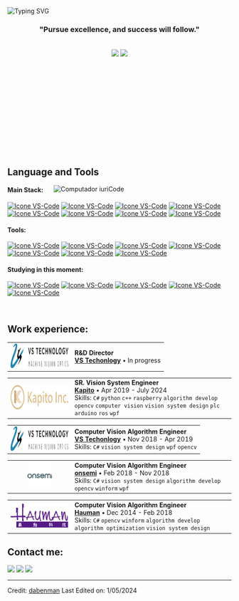 ![Typing SVG](https://readme-typing-svg.herokuapp.com/?color=16BD99&size=35&center=true&vCenter=true&width=1000&lines=Welcome+to+my+GitHub+profile!;My+name+is+Dabenman!)

<h3 align="center">"Pursue excellence, and success will follow."</h3>

<br>

<div align="center" style="margin-bottom:200px">
 <img width=45% align="center" src="https://github-readme-stats.vercel.app/api?username=dabenman&theme=radical&show_icons=true" />
 <img width=40% align="center" src="https://github-readme-stats.vercel.app/api/top-langs/?username=dabenman&layout=compact&theme=radical" />
</div>


<br>

## Language and Tools

<img src="https://raw.githubusercontent.com/MicaelliMedeiros/micaellimedeiros/master/image/computer-illustration.png" min-width="400px" max-width="400px" width="400px" align="right" alt="Computador iuriCode">

#### Main Stack:
  [<img height="48px" width="48px" alt="Icone VS-Code" src="https://skillicons.dev/icons?i=cs"/>]()
  [<img height="48px" width="48px" alt="Icone VS-Code" src="https://skillicons.dev/icons?i=cpp"/>]()
  [<img height="48px" width="48px" alt="Icone VS-Code" src="https://skillicons.dev/icons?i=py"/>]()
  [<img height="48px" width="48px" alt="Icone VS-Code" src="https://skillicons.dev/icons?i=dotnet"/>]()
  [<img height="48px" width="48px" alt="Icone VS-Code" src="https://skillicons.dev/icons?i=arduino"/>]()
  [<img height="48px" width="48px" alt="Icone VS-Code" src="https://skillicons.dev/icons?i=opencv"/>]()
  [<img height="48px" width="48px" alt="Icone VS-Code" src="https://skillicons.dev/icons?i=raspberrypi"/>]()
  [<img height="48px" width="48px" alt="Icone VS-Code" src="https://skillicons.dev/icons?i=reactivex"/>]()

#### Tools:

  [<img height="48px" width="48px" alt="Icone VS-Code" src="https://skillicons.dev/icons?i=vscode"/>]()
  [<img height="48px" width="48px" alt="Icone VS-Code" src="https://skillicons.dev/icons?i=github"/>]()
  [<img height="48px" width="48px" alt="Icone VS-Code" src="https://skillicons.dev/icons?i=git"/>]()
  [<img height="48px" width="48px" alt="Icone VS-Code" src="https://skillicons.dev/icons?i=cmake"/>]()
  [<img height="48px" width="48px" alt="Icone VS-Code" src="https://skillicons.dev/icons?i=docker"/>]()
  [<img height="48px" width="48px" alt="Icone VS-Code" src="https://skillicons.dev/icons?i=grafana"/>]()
  [<img height="48px" width="48px" alt="Icone VS-Code" src="https://skillicons.dev/icons?i=obsidian"/>]()

#### Studying in this moment:
  [<img height="48px" width="48px" alt="Icone VS-Code" src="https://skillicons.dev/icons?i=js"/>]()
  [<img height="48px" width="48px" alt="Icone VS-Code" src="https://skillicons.dev/icons?i=ansible"/>]()
  [<img height="48px" width="48px" alt="Icone VS-Code" src="https://skillicons.dev/icons?i=fastapi"/>]()
  [<img height="48px" width="48px" alt="Icone VS-Code" src="https://skillicons.dev/icons?i=blender"/>]()
  [<img height="48px" width="48px" alt="Icone VS-Code" src="https://skillicons.dev/icons?i=ros"/>]()


<br>

## Work experience:

<table>
<tr>
<td width="130px" align="center">
  <img src="/assets/vst_logo.svg" alt="VS Technology" height="55px"/>
</td>
<td>
  <strong>R&amp;D Director</strong><br/>
  <a href="https://vst.co.jp/zh-hans/"><strong>VS Techonlogy</strong></a> • In progress<br/>
</td>
</tr>
</table>

<table>
<tr>
<td width="130px" align="center">
  <img src="/assets/kapito_logo.svg" alt="Kapito" height="55px"/>
</td>
<td>
  <strong>SR. Vision System Engineer</strong><br/>
  <a href="https://www.kapito.ai/"><strong>Kapito</strong></a> • Apr 2019 - July 2024<br/>
  Skills: <code>C#</code> <code>python</code> <code>c++</code> <code>raspberry</code> <code>algorithm develop</code> <code>opencv</code> <code>computer vision</code> <code>vision system design</code> <code>plc</code> <code>arduino</code> <code>ros</code> <code>wpf</code>
</td>
</tr>
</table>

<table>
<tr>
<td width="130px" align="center">
  <img src="/assets/vst_logo.svg" alt="VS Technology" height="55px"/>
</td>
<td>
  <strong>Computer Vision Algorithm Engineer</strong><br/>
  <a href="https://vst.co.jp/zh-hans/"><strong>VS Techonlogy</strong></a> • Nov 2018 - Apr 2019<br/>
  Skills: <code>C#</code> <code>vision system design</code> <code>wpf</code> <code>opencv</code>
</td>
</tr>
</table>

<table>
<tr>
<td width="130px" align="center">
  <img src="/assets/onsemi_logo.png" alt="onsemi" height="55px"/>
</td>
<td>
  <strong>Computer Vision Algorithm Engineer</strong><br/>
  <a href="https://www.onsemi.com/"><strong>onsemi</strong></a> • Feb 2018 - Nov 2018<br/>
  Skills: <code>C#</code> <code>vision system design</code> <code>algorithm develop</code> <code>opencv</code> <code>winform</code> <code>wpf</code>
</td>
</tr>
</table>

<table>
<tr>
<td width="130px" align="center">
  <img src="/assets/hauman_logo.png" alt="Hauman" height="55px"/>
</td>
<td>
  <strong>Computer Vision Algorithm Engineer</strong><br/>
  <a href="https://www.hauman.com.tw/index.aspx"><strong>Hauman</strong></a> • Dec 2014 - Feb 2018<br/>
  Skills: <code>C#</code> <code>opencv</code> <code>winform</code> <code>algorithm develop</code> <code>algorithm optimization</code> <code>vision system design</code>
</td>
</tr>
</table>


## Contact me:
<div>
<a href="https://www.instagram.com/dabenman/" target="_blank"><img loading="lazy" src="https://img.shields.io/badge/-Instagram-%23E4405F?style=for-the-badge&logo=instagram&logoColor=white" target="_blank"></a>
<a href = "mailto: jason2677350@gmail.com"><img loading="lazy" src="https://img.shields.io/badge/Gmail-D14836?style=for-the-badge&logo=gmail&logoColor=white" target="_blank"></a>
<a href="https://linkedin.com/in/po-han-chou-a42582156" target="_blank"><img loading="lazy" src="https://img.shields.io/badge/-LinkedIn-%230077B5?style=for-the-badge&logo=linkedin&logoColor=white" target="_blank"></a>   
</div>


------
Credit: [dabenman](https://github.com/dabenman)
Last Edited on: 1/05/2024
